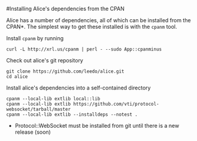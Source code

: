 #Installing Alice's dependencies from the CPAN

Alice has a number of dependencies, all of which can be installed from the
CPAN*. The simplest way to get these installed is with the `cpanm` tool.

Install `cpanm` by running

    curl -L http://xrl.us/cpanm | perl - --sudo App::cpanminus

Check out alice's git repository

    git clone https://github.com/leedo/alice.git
    cd alice

Install alice's dependencies into a self-contained directory

    cpanm --local-lib extlib local::lib
    cpanm --local-lib extlib https://github.com/vti/protocol-websocket/tarball/master
    cpanm --local-lib extlib --installdeps --notest .

* Protocol::WebSocket must be installed from git until there is a new release (soon)
